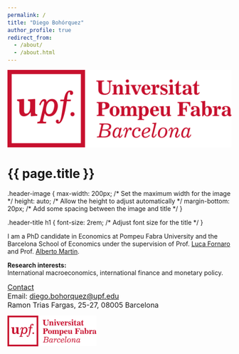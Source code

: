 ```yaml
---
permalink: /
title: "Diego Bohórquez"
author_profile: true
redirect_from: 
  - /about/
  - /about.html
---
```


<img src="/images/UPFt_rgb.png" alt="Your Image" class="header-image">
<div class="header-title">
  <h1>{{ page.title }}</h1>
</div>
.header-image {
  max-width: 200px; /* Set the maximum width for the image */
  height: auto;     /* Allow the height to adjust automatically */
  margin-bottom: 20px; /* Add some spacing between the image and title */
}

.header-title h1 {
  font-size: 2rem; /* Adjust font size for the title */
}

I am a PhD candidate in Economics at Pompeu Fabra University and the Barcelona School of Economics under the supervision of Prof. [Luca Fornaro](https://crei.cat/people/fornaro/) and Prof. [Alberto Martin](https://crei.cat/people/martin/).

**Research interests:** \
International macroeconomics, international finance and monetary policy.



<span style="font-size:12pt"> <ins> Contact </ins> </span>\
<span style="font-size:12pt"> Email: diego.bohorquez@upf.edu </span>\
<span style="font-size:12pt"> Ramon Trias Fargas, 25-27, 08005 Barcelona </span>

<img src="/images/UPFt_rgb.png" class="scaled-image">
<style>
    .scaled-image {
        max-width: 200px; /* Set the maximum width for the image */
        height: auto;     /* Allow the height to adjust automatically */
    }
</style>


<!--- Comments are Fun <div>
    <p style="float: left;">
    <img src="/images/UPFt_rgb.png" width="170" height="60">
    <p> <span style="font-size:12pt"> <ins> Contact </ins> </span> <br>
        <span style="font-size:12pt"> Email: diego.bohorquez@upf.edu </span> <br>
        <span style="font-size:12pt"> Ramon Trias Fargas, 25-27, 08005 Barcelona </span>
    </p>
</div>
--->
